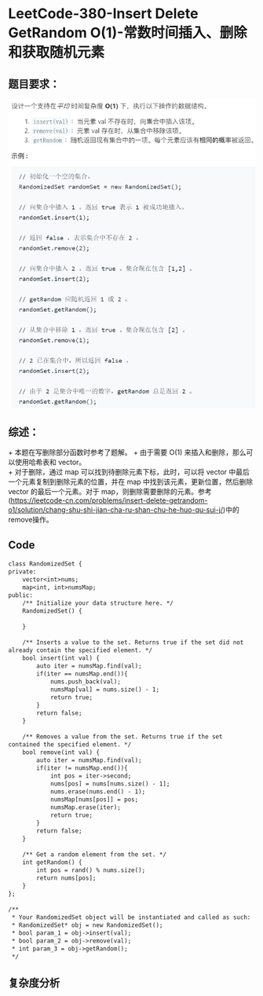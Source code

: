 # LeetCode-380-Insert Delete GetRandom O(1)-常数时间插入、删除和获取随机元素

## 题目要求：
![avatar](https://github.com/JakeChanFangZiyuan20/MyLeetCode/blob/master/img/380.png)

## 综述：  
\+ 本题在写删除部分函数时参考了题解。
\+ 由于需要 O(1) 来插入和删除，那么可以使用哈希表和 vector。  
\+ 对于删除，通过 map 可以找到待删除元素下标，此时，可以将 vector 中最后一个元素复制到删除元素的位置，并在 map 中找到该元素，更新位置，然后删除 vector 的最后一个元素。对于 map，则删除需要删除的元素。参考(https://leetcode-cn.com/problems/insert-delete-getrandom-o1/solution/chang-shu-shi-jian-cha-ru-shan-chu-he-huo-qu-sui-j/)中的remove操作。

## Code
```
class RandomizedSet {
private:
    vector<int>nums;
    map<int, int>numsMap;
public:
    /** Initialize your data structure here. */
    RandomizedSet() {
        
    }
    
    /** Inserts a value to the set. Returns true if the set did not already contain the specified element. */
    bool insert(int val) {
        auto iter = numsMap.find(val);
        if(iter == numsMap.end()){
            nums.push_back(val);
            numsMap[val] = nums.size() - 1;
            return true;
        }
        return false;
    }
    
    /** Removes a value from the set. Returns true if the set contained the specified element. */
    bool remove(int val) {
        auto iter = numsMap.find(val);
        if(iter != numsMap.end()){
            int pos = iter->second;
            nums[pos] = nums[nums.size() - 1];
            nums.erase(nums.end() - 1);
            numsMap[nums[pos]] = pos;
            numsMap.erase(iter);
            return true;
        }
        return false;
    }
    
    /** Get a random element from the set. */
    int getRandom() {
        int pos = rand() % nums.size();
        return nums[pos];
    }
};

/**
 * Your RandomizedSet object will be instantiated and called as such:
 * RandomizedSet* obj = new RandomizedSet();
 * bool param_1 = obj->insert(val);
 * bool param_2 = obj->remove(val);
 * int param_3 = obj->getRandom();
 */
```


## 复杂度分析

